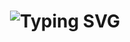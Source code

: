 <div align="center">
    <h1>
        <img src="https://readme-typing-svg.herokuapp.com?font=Jetbrains+mono&size=40&duration=3000&color=33FF33&center=true&vCenter=true&width=435&lines=Hey..+I'm+Rojan+Rai;This+is..;..my+Github..;" alt="Typing SVG"/>
    </h1>
</div>
